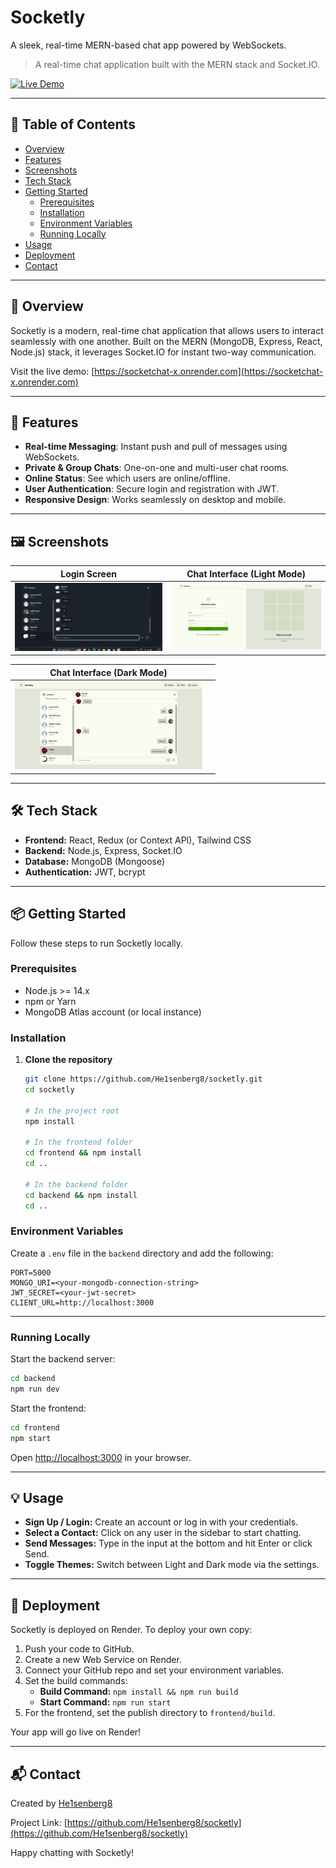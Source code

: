 # Socketly

A sleek, real-time MERN-based chat app powered by WebSockets.

> A real-time chat application built with the MERN stack and Socket.IO.

[![Live Demo](https://img.shields.io/badge/Live-Demo-green)](https://socketchat-x.onrender.com)  


---

## 📖 Table of Contents

- [Overview](#overview)  
- [Features](#features)  
- [Screenshots](#screenshots)  
- [Tech Stack](#tech-stack)  
- [Getting Started](#getting-started)  
  - [Prerequisites](#prerequisites)  
  - [Installation](#installation)  
  - [Environment Variables](#environment-variables)  
  - [Running Locally](#running-locally)  
- [Usage](#usage)  
- [Deployment](#deployment)   
- [Contact](#contact)

---

## 🌟 Overview

Socketly is a modern, real-time chat application that allows users to interact seamlessly with one another. Built on the MERN (MongoDB, Express, React, Node.js) stack, it leverages Socket.IO for instant two-way communication.

Visit the live demo: [https://socketchat-x.onrender.com](https://socketchat-x.onrender.com)

---

## 🚀 Features

- **Real-time Messaging**: Instant push and pull of messages using WebSockets.  
- **Private & Group Chats**: One-on-one and multi-user chat rooms.  
- **Online Status**: See which users are online/offline.  
- **User Authentication**: Secure login and registration with JWT.  
- **Responsive Design**: Works seamlessly on desktop and mobile.  

---

## 🖼 Screenshots

<div align="center">

| Login Screen                         | Chat Interface (Light Mode)             |
| ------------------------------------ | --------------------------------------- |
| <img src="./assets/Screenshot 2025-07-02 015702.png" alt="Login Screen" width="300" /> | <img src="./assets/Screenshot 2025-07-02 052716.png" alt="Chat Light" width="300" /> |

| Chat Interface (Dark Mode)           |                                       |
| ------------------------------------ | --------------------------------------- |
| <img src="./assets/Screenshot 2025-07-02 052746.png" alt="Chat Dark" width="300" /> |                                       |

</div>

---

## 🛠 Tech Stack

- **Frontend:** React, Redux (or Context API), Tailwind CSS  
- **Backend:** Node.js, Express, Socket.IO  
- **Database:** MongoDB (Mongoose)  
- **Authentication:** JWT, bcrypt  

---

## 📦 Getting Started

Follow these steps to run Socketly locally.

### Prerequisites

- Node.js >= 14.x  
- npm or Yarn  
- MongoDB Atlas account (or local instance)  

### Installation

1. **Clone the repository**  
   ```bash
   git clone https://github.com/He1senberg8/socketly.git
   cd socketly

   # In the project root
   npm install

   # In the frontend folder
   cd frontend && npm install
   cd ..

   # In the backend folder
   cd backend && npm install
   cd ..
   ```

### Environment Variables

Create a `.env` file in the `backend` directory and add the following:

```env
PORT=5000
MONGO_URI=<your-mongodb-connection-string>
JWT_SECRET=<your-jwt-secret>
CLIENT_URL=http://localhost:3000
```

---

### Running Locally

Start the backend server:

```bash
cd backend
npm run dev
```

Start the frontend:

```bash
cd frontend
npm start
```

Open [http://localhost:3000](http://localhost:3000) in your browser.

---

## 💡 Usage

- **Sign Up / Login:** Create an account or log in with your credentials.
- **Select a Contact:** Click on any user in the sidebar to start chatting.
- **Send Messages:** Type in the input at the bottom and hit Enter or click Send.
- **Toggle Themes:** Switch between Light and Dark mode via the settings.

---

## 🚢 Deployment

Socketly is deployed on Render. To deploy your own copy:

1. Push your code to GitHub.
2. Create a new Web Service on Render.
3. Connect your GitHub repo and set your environment variables.
4. Set the build commands:
   - **Build Command:** `npm install && npm run build`
   - **Start Command:** `npm run start`
5. For the frontend, set the publish directory to `frontend/build`.

Your app will go live on Render!

---


## 📬 Contact

Created by [He1senberg8](https://github.com/He1senberg8)

Project Link: [https://github.com/He1senberg8/socketly](https://github.com/He1senberg8/socketly)

Happy chatting with Socketly!